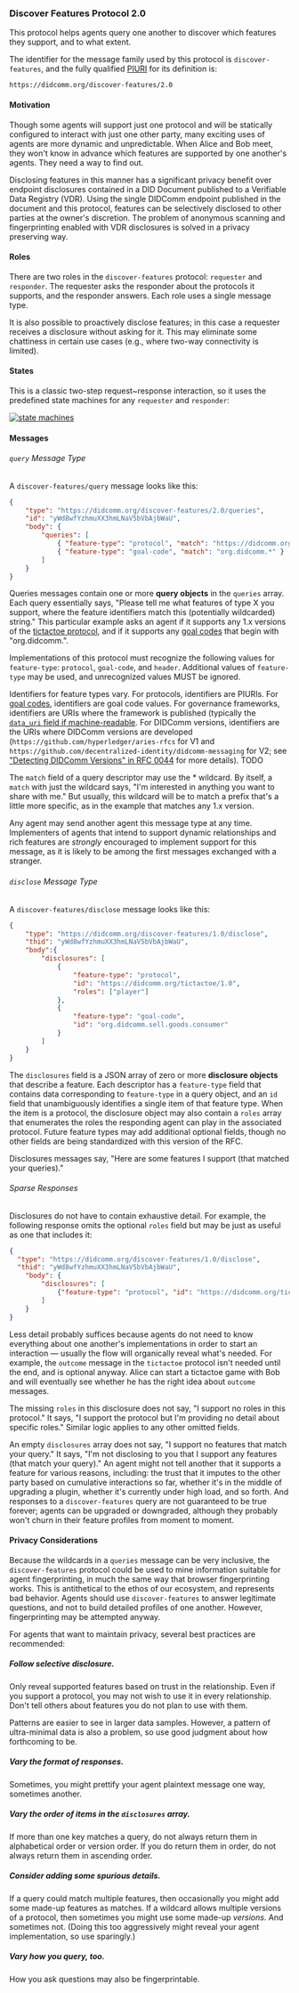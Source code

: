 ### Discover Features Protocol 2.0

This protocol helps agents query one another to discover which features
they support, and to what extent.

The identifier for the message family used by this protocol is
`discover-features`, and the fully qualified [PIURI](#protocol-identifier-uri) for its definition is:

    https://didcomm.org/discover-features/2.0

#### Motivation

Though some agents will support just one protocol and will be
statically configured to interact with just one other party, many
exciting uses of agents are more dynamic and unpredictable. When
Alice and Bob meet, they won't know in advance which features are
supported by one another's agents. They need a way to find out.

Disclosing features in this manner has a significant privacy benefit over endpoint disclosures contained in a DID Document published to a Verifiable Data Registry (VDR). Using the single DIDComm endpoint published in the document and this protocol, features can be selectively disclosed to other parties at the owner's discretion. The problem of anonymous scanning and fingerprinting enabled with VDR disclosures is solved in a privacy preserving way.

#### Roles

There are two roles in the `discover-features` protocol: `requester` and
`responder`. The requester asks the responder about the protocols it
supports, and the responder answers. Each role uses a single message type.

It is also possible to proactively disclose features; in this case a requester receives a disclosure without asking for it. This may eliminate some chattiness in certain use cases (e.g., where two-way connectivity is limited).

#### States

This is a classic two-step request~response interaction, so it uses the
predefined state machines for any `requester` and `responder`:

[![state machines](../collateral/routing-state-machines.png)](https://docs.google.com/spreadsheets/d/1smY8qhG1qqGs0NH9g2hV4b7mDqrM6MIsmNI93tor2qk/edit)

#### Messages

###### `query` Message Type

A `discover-features/query` message looks like this:

```json
{
    "type": "https://didcomm.org/discover-features/2.0/queries",
    "id": "yWd8wfYzhmuXX3hmLNaV5bVbAjbWaU",
    "body": {
        "queries": [
            { "feature-type": "protocol", "match": "https://didcomm.org/tictactoe/1.*" },
            { "feature-type": "goal-code", "match": "org.didcomm.*" }
        ]
    }
}
```

Queries messages contain one or more **query objects** in the `queries` array. Each query essentially says, "Please tell me what features of type X you support, where the feature identifiers match this (potentially wildcarded) string." This particular example asks an agent if it supports any 1.x versions of the [tictactoe protocol](https://github.com/hyperledger/aries-rfcs/blob/main/concepts/0003-protocols/tictactoe/README.md), and if it supports any [goal codes](https://github.com/hyperledger/aries-rfcs/blob/main/concepts/0519-goal-codes/README.md) that begin with "org.didcomm.".

Implementations of this protocol must recognize the following values for `feature-type`: `protocol`, `goal-code`,  and `header`.  Additional values of `feature-type` may be used, and unrecognized values MUST be ignored.

Identifiers for feature types vary. For protocols, identifiers are PIURIs. For [goal codes](#goal-codes), identifiers are goal code values. For governance frameworks, identifiers are URIs where the framework is published (typically the [`data_uri` field if machine-readable](https://github.com/hyperledger/aries-rfcs/blob/main/concepts/0430-machine-readable-governance-frameworks/README.md#data_uri). For DIDComm versions, identifiers are the URIs where DIDComm versions are developed (`https://github.com/hyperledger/aries-rfcs` for V1 and `https://github.com/decentralized-identity/didcomm-messaging` for V2; see ["Detecting DIDComm Versions" in RFC 0044](https://github.com/hyperledger/aries-rfcs/blob/main/features/0044-didcomm-file-and-mime-types/README.md#detecting-didcomm-versions) for more details). TODO

The `match` field of a query descriptor may use the * wildcard. By itself, a `match` with just the wildcard says, "I'm interested in anything you want to share with me." But usually, this wildcard will be to match a prefix that's a little more specific, as in the example that matches any 1.x version.

Any agent may send another agent this message type at any time. Implementers of agents that intend to support dynamic relationships and rich features are *strongly* encouraged to implement support for this message, as it is likely to be among the first messages exchanged with a stranger.

###### `disclose` Message Type

A `discover-features/disclose` message looks like this:

```json
{
    "type": "https://didcomm.org/discover-features/1.0/disclose",
    "thid": "yWd8wfYzhmuXX3hmLNaV5bVbAjbWaU",
    "body":{
        "disclosures": [
            {
                "feature-type": "protocol",
                "id": "https://didcomm.org/tictactoe/1.0",
                "roles": ["player"]
            },
            {
                "feature-type": "goal-code",
                "id": "org.didcomm.sell.goods.consumer"
            }
        ]
    }
}
```

The `disclosures` field is a JSON array of zero or more **disclosure objects** that describe a feature. Each descriptor has a `feature-type` field that contains data corresponding to `feature-type` in a query object, and an `id` field that unambiguously identifies a single item of that feature type. When the item is a protocol, the disclosure object may also contain a `roles` array that enumerates the roles the responding agent can play in the associated protocol. Future feature types may add additional optional fields, though no other fields are being standardized with this version of the RFC.

Disclosures messages say, "Here are some features I support (that matched your queries)."

###### Sparse Responses

Disclosures do not have to contain exhaustive detail. For example, the following response omits the optional `roles` field but may be just as useful as one that includes it:

```json
{
  "type": "https://didcomm.org/discover-features/1.0/disclose",
  "thid": "yWd8wfYzhmuXX3hmLNaV5bVbAjbWaU",
    "body": {
        "disclosures": [
            {"feature-type": "protocol", "id": "https://didcomm.org/tictactoe/1.0"}
        ]
    }
}
```

Less detail probably suffices because agents do not need to know everything about one another's implementations in order to start an interaction &mdash; usually the flow will organically reveal what's needed. For example, the `outcome` message in the `tictactoe` protocol isn't needed until the end, and is optional anyway. Alice can start a tictactoe game with Bob and will eventually see whether he has the right idea about `outcome` messages.

The missing `roles` in this disclosure does not say, "I support no roles in this protocol." It says, "I support the protocol but I'm providing no detail about specific roles." Similar logic applies to any other omitted fields.

An empty `disclosures` array does not say, "I support no features that match your query." It says, "I'm not disclosing to you that I support any features (that match your query)." An agent might not tell another that it supports a feature for various reasons, including: the trust that it imputes to the other party based on cumulative interactions so far, whether it's in the middle of upgrading a plugin, whether it's currently under high load, and so forth. And responses to a `discover-features` query are not guaranteed to be true forever; agents can be upgraded or downgraded, although they probably won't churn in their feature profiles from moment to moment.

#### Privacy Considerations

Because the wildcards in a `queries` message can be very inclusive, the `discover-features` protocol could be used to mine information suitable for agent fingerprinting, in much the same way that browser fingerprinting works. This is antithetical to the ethos of our ecosystem, and represents bad behavior. Agents should use `discover-features` to answer legitimate questions, and not to build detailed profiles of one another. However, fingerprinting may be attempted anyway.

For agents that want to maintain privacy, several best practices are recommended:

##### Follow selective disclosure.

Only reveal supported features based on trust in the relationship. Even if you support a protocol, you may not wish to use it in every relationship. Don't tell others about features you do not plan to use with them.

Patterns are easier to see in larger data samples. However, a pattern of ultra-minimal data is also a problem, so use good judgment about how forthcoming to be.

##### Vary the format of responses.

Sometimes, you might prettify your agent plaintext message one way, sometimes another.

##### Vary the order of items in the `disclosures` array.

If more than one key matches a query, do not always return them in alphabetical order or version order. If you do return them in order, do not always return them in ascending order.

##### Consider adding some spurious details.

If a query could match multiple features, then occasionally you might add some made-up features as matches. If a wildcard allows multiple versions of a protocol, then sometimes you might use some made-up *versions*. And sometimes not. (Doing this too aggressively might reveal your agent implementation, so use sparingly.)

##### Vary how you query, too.

How you ask questions may also be fingerprintable.